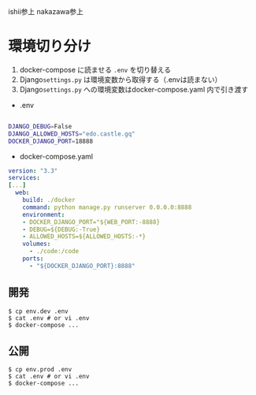 ishii参上
nakazawa参上


# 環境切り分け

1. docker-compose に読ませる `.env` を切り替える
2. Django`settings.py` は環境変数から取得する（.envは読まない）
3. Django`settings.py` への環境変数はdocker-compose.yaml 内で引き渡す

- .env
```bash

DJANGO_DEBUG=False
DJANGO_ALLOWED_HOSTS="edo.castle.gq"
DOCKER_DJANGO_PORT=18888
```
- docker-compose.yaml
```yaml
version: "3.3"
services:
[...]
  web:
    build: ./docker
    command: python manage.py runserver 0.0.0.0:8888
    environment:
    - DOCKER_DJANGO_PORT="${WEB_PORT:-8888}
    - DEBUG=${DEBUG:-True}
    - ALLOWED_HOSTS=${ALLOWED_HOSTS:-*}
    volumes:
      - ./code:/code
    ports:
      - "${DOCKER_DJANGO_PORT}:8888"
```


## 開発
```
$ cp env.dev .env
$ cat .env # or vi .env
$ docker-compose ...
```

## 公開
```
$ cp env.prod .env
$ cat .env # or vi .env
$ docker-compose ...
```
